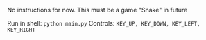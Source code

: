 No instructions for now.
This must be a game "Snake" in future

Run in shell: `python main.py`
Controls: `KEY_UP, KEY_DOWN, KEY_LEFT, KEY_RIGHT`